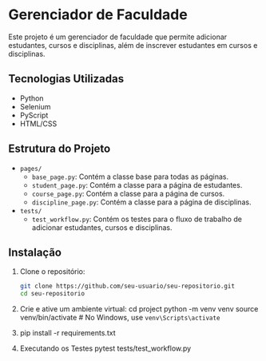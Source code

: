 # Gerenciador de Faculdade

Este projeto é um gerenciador de faculdade que permite adicionar estudantes, cursos e disciplinas, além de inscrever estudantes em cursos e disciplinas.

## Tecnologias Utilizadas

- Python
- Selenium
- PyScript
- HTML/CSS

## Estrutura do Projeto

- `pages/`
  - `base_page.py`: Contém a classe base para todas as páginas.
  - `student_page.py`: Contém a classe para a página de estudantes.
  - `course_page.py`: Contém a classe para a página de cursos.
  - `discipline_page.py`: Contém a classe para a página de disciplinas.
- `tests/`
  - `test_workflow.py`: Contém os testes para o fluxo de trabalho de adicionar estudantes, cursos e disciplinas.

## Instalação

1. Clone o repositório:
   ```sh
   git clone https://github.com/seu-usuario/seu-repositorio.git
   cd seu-repositorio

2. Crie e ative um ambiente virtual:
    cd project
    python -m venv venv
    source venv/bin/activate  # No Windows, use `venv\Scripts\activate`

3. pip install -r requirements.txt

4. Executando os Testes
    pytest tests/test_workflow.py